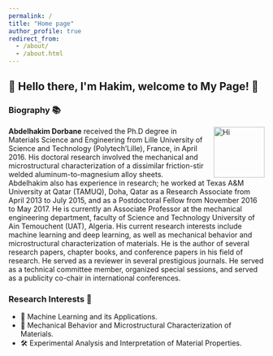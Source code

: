 ```yaml
---
permalink: /
title: "Home page"
author_profile: true
redirect_from: 
  - /about/
  - /about.html
---
```


## 👋 Hello there, I'm Hakim, welcome to My Page! 🚀

### Biography 📚

<div style="float: right; margin-left: 20px;">
  <img src="https://adorbane.github.io/images/biography.jpg" alt="Hi" width="100">
</div>

**Abdelhakim Dorbane** received the Ph.D degree in Materials Science and Engineering from Lille University of Science and Technology (Polytech’Lille), France, in April 2016. His doctoral research involved the mechanical and microstructural characterization of a dissimilar friction-stir welded aluminum-to-magnesium alloy sheets. Abdelhakim also has experience in research; he worked at Texas A&M University at Qatar (TAMUQ), Doha, Qatar as a Research Associate from April 2013 to July 2015, and as a Postdoctoral Fellow from November 2016 to May 2017. He is currently an Associate Professor at the mechanical engineering department, faculty of Science and Technology University of Ain Temouchent (UAT), Algeria. His current research interests include machine learning and deep learning, as well as mechanical behavior and microstructural characterization of materials. He is the author of several research papers, chapter books, and conference papers in his field of research. He served as a reviewer in several prestigious journals. He served as a technical committee member, organized special sessions, and served as a publicity co-chair in international conferences.

### Research Interests 🧠

- 🤖 Machine Learning and its Applications.
- 🔬 Mechanical Behavior and Microstructural Characterization of Materials.
- 🛠️ Experimental Analysis and Interpretation of Material Properties.
